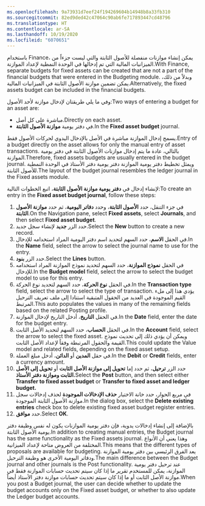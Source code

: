 ```yaml
---
ms.openlocfilehash: 9a73931d7eef24f194269604b14948b8a33fb310
ms.sourcegitcommit: 82ed9ded42c47064c90ab6fe717893447cd48796
ms.translationtype: HT
ms.contentlocale: ar-SA
ms.lasthandoff: 10/19/2020
ms.locfileid: "6070651"
---
```

<span data-ttu-id="06638-101">باستخدام Finance، يمكن إنشاء موازنات منفصلة للأصول الثابتة والتي ليست جزءاً من الميزانيات المالية التي تم إدخالها في الوحدة النمطية لإعداد الموازنة.</span><span class="sxs-lookup"><span data-stu-id="06638-101">With Finance, separate budgets for fixed assets can be created that are not a part of the financial budgets that were entered in the Budgeting module.</span></span> <span data-ttu-id="06638-102">وبدلاً من ذلك، يمكن تضمين موازنة الأصول الثابتة في الميزانيات المالية.</span><span class="sxs-lookup"><span data-stu-id="06638-102">Alternatively, the fixed assets budget can be included in the financial budgets.</span></span>

<span data-ttu-id="06638-103">وفي ما يلي طريقتان لإدخال موازنة لأحد الأصول:</span><span class="sxs-lookup"><span data-stu-id="06638-103">Two ways of entering a budget for an asset are:</span></span>

-   <span data-ttu-id="06638-104">مباشرة على كل أصل.</span><span class="sxs-lookup"><span data-stu-id="06638-104">Directly on each asset.</span></span>
-   <span data-ttu-id="06638-105">في دفتر يومية **موازنة الأصول الثابتة**.</span><span class="sxs-lookup"><span data-stu-id="06638-105">In the **Fixed asset budget** journal.</span></span>

<span data-ttu-id="06638-106">يسمح إدخال الموازنة مباشرة في الأصل بالإدخال اليدوي لحركات الأصول فقط.</span><span class="sxs-lookup"><span data-stu-id="06638-106">Entry of a budget directly on the asset allows for only the manual entry of asset transactions.</span></span> <span data-ttu-id="06638-107">بالتالي، عادة ما يتم إدخال موازنات الأصول الثابتة في دفتر يومية الموازنة.</span><span class="sxs-lookup"><span data-stu-id="06638-107">Therefore, fixed assets budgets are usually entered in the budget journal.</span></span> <span data-ttu-id="06638-108">ويمثل تخطيط دفتر يومية الموازنة دفتر يومية دفتر الأستاذ في الوحدة النمطية للأصول الثابتة.</span><span class="sxs-lookup"><span data-stu-id="06638-108">The layout of the budget journal resembles the ledger journal in the Fixed assets module.</span></span>

<span data-ttu-id="06638-109">لإنشاء إدخال في **دفتر يومية موازنة الأصول الثابتة**، اتبع الخطوات التالية:</span><span class="sxs-lookup"><span data-stu-id="06638-109">To create an entry in the **Fixed asset budget journal**, follow these steps:</span></span>

1.  <span data-ttu-id="06638-110">في جزء التنقل، حدد **الأصول الثابتة**، وحدد **دفاتر اليومية**، ثم حدد **موازنة الأصول الثابتة**.</span><span class="sxs-lookup"><span data-stu-id="06638-110">On the Navigation pane, select **Fixed assets**, select **Journals**, and then select **Fixed asset budget**.</span></span>
2.  <span data-ttu-id="06638-111">حدد الزر **جديد** لإنشاء سجل جديد.</span><span class="sxs-lookup"><span data-stu-id="06638-111">Select the **New** button to create a new record.</span></span>
3.  <span data-ttu-id="06638-112">في الحقل **الاسم**، حدد السهم لتحديد اسم دفتر اليومية المراد استخدامه للإدخال.</span><span class="sxs-lookup"><span data-stu-id="06638-112">In the **Name** field, select the arrow to select the journal name to use for the entry.</span></span>
4.  <span data-ttu-id="06638-113">حدد الزر **بنود**.</span><span class="sxs-lookup"><span data-stu-id="06638-113">Select the **Lines** button.</span></span>
5.  <span data-ttu-id="06638-114">في الحقل **نموذج الموازنة**، حدد السهم لتحديد نموذج الموازنة المراد استخدامه للإدخال.</span><span class="sxs-lookup"><span data-stu-id="06638-114">In the **Budget model** field, select the arrow to select the budget model to use for this entry.</span></span>
6.  <span data-ttu-id="06638-115">في الحقل **نوع الحركة**، حدد السهم لتحديد نوع الحركة.</span><span class="sxs-lookup"><span data-stu-id="06638-115">In the **Transaction type** field, select the arrow to select the type of transaction.</span></span> <span data-ttu-id="06638-116">يؤدي هذا إلى ملء القيم الموجودة في العديد من الحقول المتبقية استنادا إلى ملف تعريف الترحيل المرتبط.</span><span class="sxs-lookup"><span data-stu-id="06638-116">This auto populates the values in many of the remaining fields based on the related Posting profile.</span></span>
7.  <span data-ttu-id="06638-117">في الحقل **التاريخ**، أدخل التاريخ لإدخال الموازنة.</span><span class="sxs-lookup"><span data-stu-id="06638-117">In the **Date** field, enter the date for the budget entry.</span></span>
8.  <span data-ttu-id="06638-118">في الحقل **الحساب**، حدد السهم لتحديد الأصل الثابت.</span><span class="sxs-lookup"><span data-stu-id="06638-118">In the **Account** field, select the arrow to select the fixed asset.</span></span> <span data-ttu-id="06638-119">ويمكن أن يؤدي ذلك إلى تحديث نموذج القيمة والحقول المرتبطة وفقاً لإعداد الأصل الثابت.</span><span class="sxs-lookup"><span data-stu-id="06638-119">This could update the Value model and related fields, depending on the fixed asset setup.</span></span>
9.  <span data-ttu-id="06638-120">في حقل **المدين** أو **الدائن**، أدخل مبلغ العملة.</span><span class="sxs-lookup"><span data-stu-id="06638-120">In the **Debit** or **Credit** fields, enter a currency amount.</span></span>
10. <span data-ttu-id="06638-121">حدد الزر **ترحيل**، ثم حدد إما **تحويل إلى موازنة الأصل الثابت** أو **تحويل إلى الأصل الثابت وموازنة دفتر الأستاذ.**</span><span class="sxs-lookup"><span data-stu-id="06638-121">Select the **Post** button, and then select either **Transfer to fixed asset budget** or **Transfer to fixed asset and ledger budget.**</span></span>
11. <span data-ttu-id="06638-122">في مربع الحوار، حدد خانة الاختيار **حذف الإدخالات الموجودة** لحذف إدخالات سجل موازنة الأصول الثابتة الموجودة.</span><span class="sxs-lookup"><span data-stu-id="06638-122">In the dialog box, select the **Delete existing entries** check box to delete existing fixed asset budget register entries.</span></span>
12. <span data-ttu-id="06638-123">حدد **موافق**.</span><span class="sxs-lookup"><span data-stu-id="06638-123">Select **OK**.</span></span>

<span data-ttu-id="06638-124">بالإضافة إلى إنشاء إدخالات يدوية، فإن دفتر يومية الموازنات يكون له نفس وظيفة دفتر يومية الأصول الثابتة.</span><span class="sxs-lookup"><span data-stu-id="06638-124">In addition to creating manual entries, the Budget journal has the same functionality as the Fixed assets journal.</span></span> <span data-ttu-id="06638-125">وهذا يعني أن الأنواع المختلفة من العروض متاحة لإعداد الميزانية.</span><span class="sxs-lookup"><span data-stu-id="06638-125">This means that the different types of proposals are available for budgeting.</span></span> <span data-ttu-id="06638-126">يعد الفرق الرئيسي بين دفتر يومية الموازنة ودفاتر اليومية الأخرى هو وظيفة الترحيل.</span><span class="sxs-lookup"><span data-stu-id="06638-126">The main difference between the Budget journal and other journals is the Post functionality.</span></span> <span data-ttu-id="06638-127">عند ترحيل دفتر يومية الموازنة، يمكن للمستخدم تقرير ما إذا كان سيتم تحديث حسابات الموازنة فقط في موازنة الأصل الثابت أو ما إذا كان سيتم تحديث حسابات موازنة دفتر الأستاذ أيضاً.</span><span class="sxs-lookup"><span data-stu-id="06638-127">When you post a Budget journal, the user can decide whether to update the budget accounts only on the Fixed asset budget, or whether to also update the Ledger budget accounts.</span></span>
